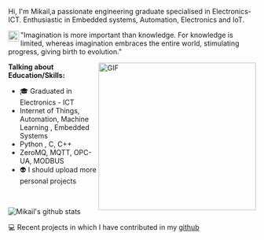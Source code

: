 Hi, I'm Mikail,a passionate engineering graduate specialised in Electronics-ICT. Enthusiastic in Embedded systems, Automation, Electronics and IoT. 


<a href="https://www.linkedin.com/in/mikail-cinar-037bb5197/">
  <img align="left" alt="Mikail's LinkdeIN" width="22px" src="https://cdn.jsdelivr.net/npm/simple-icons@v3/icons/linkedin.svg" />
</a>

"Imagination is more important than knowledge. For knowledge is limited, whereas imagination embraces the entire world, stimulating progress, giving birth to evolution." 



 <img align="right" height="300px" width= "320px" alt="GIF" src="https://media.giphy.com/media/CVtNe84hhYF9u/giphy.gif" />

**Talking about Education/Skills:**

- 🎓 Graduated in Electronics - ICT
-  Internet of Things, Automation, Machine Learning , Embedded Systems
-  Python , C, C++
-  ZeroMQ, MQTT, OPC-UA, MODBUS
-  :alien: I should upload more personal projects

&nbsp;


![Mikail's github stats](https://github-readme-stats.vercel.app/api?username=PrudhviGNV&show_icons=true&hide_border=true)

💻 Recent projects in which I have contributed in my [github](https://github.com/Mikail3/)
